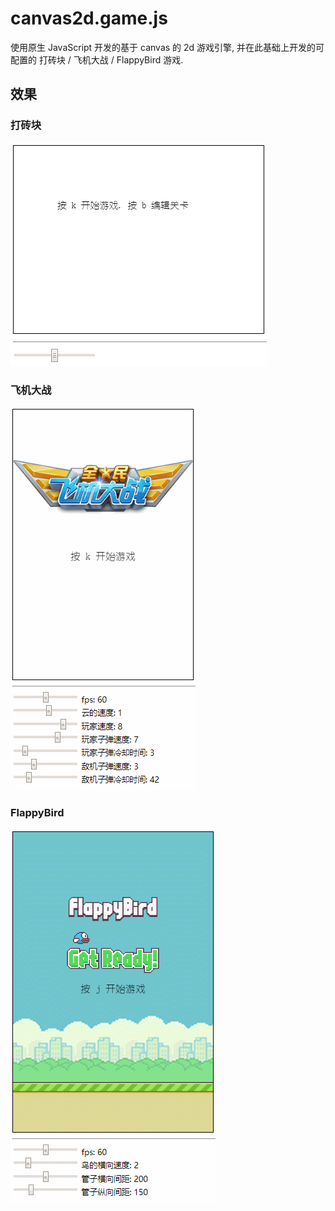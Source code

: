 # canvas2d.game.js
使用原生 JavaScript 开发的基于 canvas 的 2d 游戏引擎, 并在此基础上开发的可配置的 打砖块 / 飞机大战 / FlappyBird 游戏.
## 效果
### 打砖块
![](./screencast/打砖块.gif)
### 飞机大战
![](./screencast/飞机大战.gif)
### FlappyBird
![](./screencast/FlappyBird.gif)
